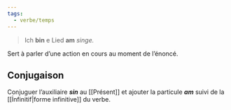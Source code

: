 ```yaml
---
tags:
  - verbe/temps
---
```


> Ich **bin** e Lied **am** _singe._

Sert à parler d’une action en cours au moment de l’énoncé.

## Conjugaison

Conjuguer l’auxiliaire ***sin*** au [[Présent]] et ajouter la particule ***am*** suivi de la [[İnfinitif|forme infinitive]] du verbe.